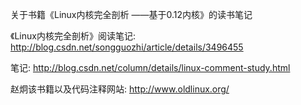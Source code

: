 关于书籍《Linux内核完全剖析 ——基于0.12内核》的读书笔记

《Linux内核完全剖析》阅读笔记: http://blog.csdn.net/songguozhi/article/details/3496455

笔记: http://blog.csdn.net/column/details/linux-comment-study.html

赵炯该书籍以及代码注释网站: http://www.oldlinux.org/


